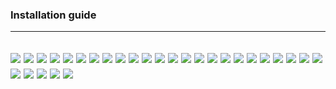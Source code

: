 ### Installation guide
------------
![](./img1.jpg)
![](./img2.jpg)
![](./img3.jpg)
![](./img4.jpg)
![](./img5.jpg)
![](./img6.jpg)
![](./img7.jpg)
![](./img8.jpg)
![](./img9.jpg)
![](./img10.jpg)
![](./img11.jpg)
![](./img12.jpg)
![](./img13.jpg)
![](./img14.jpg)
![](./img15.jpg)
![](./img16.jpg)
![](./img17.jpg)
![](./img18.jpg)
![](./img19.jpg)
![](./img20.jpg)
![](./img21.jpg)
![](./img22.jpg)
![](./img23.jpg)
![](./img24.jpg)
![](./img25.jpg)
![](./img26.jpg)
![](./img27.jpg)
![](./img28.jpg)
![](./img29.jpg)
------------
